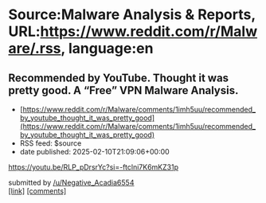 # Source:Malware Analysis & Reports, URL:https://www.reddit.com/r/Malware/.rss, language:en

## Recommended by YouTube. Thought it was pretty good. A “Free” VPN Malware Analysis.
 - [https://www.reddit.com/r/Malware/comments/1imh5uu/recommended_by_youtube_thought_it_was_pretty_good](https://www.reddit.com/r/Malware/comments/1imh5uu/recommended_by_youtube_thought_it_was_pretty_good)
 - RSS feed: $source
 - date published: 2025-02-10T21:09:06+00:00

<!-- SC_OFF --><div class="md"><p><a href="https://youtu.be/RLP_pDrsrYc?si=-ftclni7K6mKZ31p">https://youtu.be/RLP_pDrsrYc?si=-ftclni7K6mKZ31p</a></p> </div><!-- SC_ON --> &#32; submitted by &#32; <a href="https://www.reddit.com/user/Negative_Acadia6554"> /u/Negative_Acadia6554 </a> <br/> <span><a href="https://www.reddit.com/r/Malware/comments/1imh5uu/recommended_by_youtube_thought_it_was_pretty_good/">[link]</a></span> &#32; <span><a href="https://www.reddit.com/r/Malware/comments/1imh5uu/recommended_by_youtube_thought_it_was_pretty_good/">[comments]</a></span>

